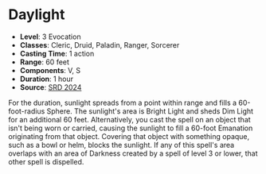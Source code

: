 # Daylight

- **Level**: 3 Evocation
- **Classes**: Cleric, Druid, Paladin, Ranger, Sorcerer
- **Casting Time**: 1 action
- **Range**: 60 feet
- **Components**: V, S
- **Duration**: 1 hour
- **Source**: [SRD 2024](../../../srds/SRD_2024.pdf)

For the duration, sunlight spreads from a point within range and fills a 60-foot-radius Sphere. The sunlight's area is Bright Light and sheds Dim Light for an additional 60 feet. Alternatively, you cast the spell on an object that isn't being worn or carried, causing the sunlight to fill a 60-foot Emanation originating from that object. Covering that object with something opaque, such as a bowl or helm, blocks the sunlight. If any of this spell's area overlaps with an area of Darkness created by a spell of level 3 or lower, that other spell is dispelled.

